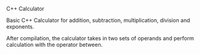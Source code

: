 C++ Calculator

Basic C++ Calculator for addition, subtraction, multiplication, division and exponents.

After compilation, the calculator takes in two sets of operands and perform calculation with the operator between.